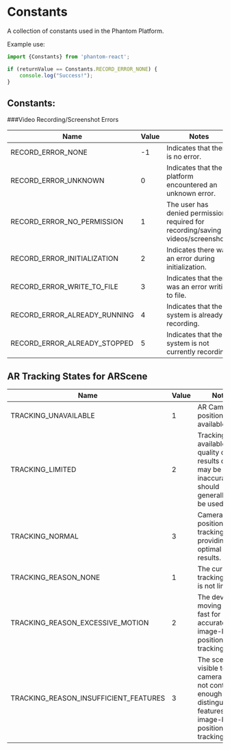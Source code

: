 # Constants

A collection of constants used in the Phantom Platform.

Example use:

```JavaScript
import {Constants} from 'phantom-react';

if (returnValue == Constants.RECORD_ERROR_NONE) {
    console.log("Success!");
}
```

## Constants:

###Video Recording/Screenshot Errors

|Name|	Value|	Notes|
|--|--|--|
|RECORD_ERROR_NONE|	-1|	Indicates that there is no error.|
|RECORD_ERROR_UNKNOWN|	0|	Indicates that the platform encountered an unknown error.|
|RECORD_ERROR_NO_PERMISSION|	1|	The user has denied permission required for recording/saving videos/screenshots.|
|RECORD_ERROR_INITIALIZATION|	2| Indicates there was an error during initialization.	|
|RECORD_ERROR_WRITE_TO_FILE|	3| Indicates that there was an error writing to file.	|
|RECORD_ERROR_ALREADY_RUNNING|	4| Indicates that the system is already recording.|	
|RECORD_ERROR_ALREADY_STOPPED|	5| Indicates that the system is not currently recording.	|

## AR Tracking States for ARScene

|Name|	Value|	Notes|
|--|--|--|
|TRACKING_UNAVAILABLE|	1|	AR Camera position is not available.|
|TRACKING_LIMITED|	2|	Tracking is available but quality of results can be may be wildly inaccurate and should generally not be used|
|TRACKING_NORMAL|	3|	Camera position tracking is providing optimal results.|
|TRACKING_REASON_NONE|	1|	The current tracking state is not limited.|
|TRACKING_REASON_EXCESSIVE_MOTION|	2|	The device is moving too fast for accurate image-based position tracking.|
|TRACKING_REASON_INSUFFICIENT_FEATURES|	3|	The scene visible to the camera does not contain enough distinguishable features for image-based position tracking.|